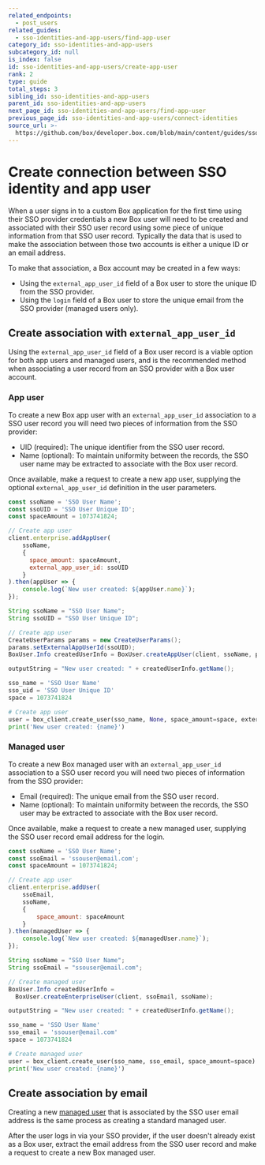 ```yaml
---
related_endpoints:
  - post_users
related_guides:
  - sso-identities-and-app-users/find-app-user
category_id: sso-identities-and-app-users
subcategory_id: null
is_index: false
id: sso-identities-and-app-users/create-app-user
rank: 2
type: guide
total_steps: 3
sibling_id: sso-identities-and-app-users
parent_id: sso-identities-and-app-users
next_page_id: sso-identities-and-app-users/find-app-user
previous_page_id: sso-identities-and-app-users/connect-identities
source_url: >-
  https://github.com/box/developer.box.com/blob/main/content/guides/sso-identities-and-app-users/2-create-app-user.md
---
```

# Create connection between SSO identity and app user

When a user signs in to a custom Box application for the first time using their
SSO provider credentials a new Box user will need to be created and associated
with their SSO user record using some piece of unique information from that SSO
user record. Typically the data that is used to make the association between
those two accounts is either a unique ID or an email address.

To make that association, a Box account may be created in a few ways:

* Using the `external_app_user_id` field of a Box user to store the unique ID from the SSO provider.
* Using the `login` field of a Box user to store the unique email from the SSO provider (managed users only).

## Create association with `external_app_user_id`

Using the `external_app_user_id` field of a Box user record is a viable option
for both app users and managed users, and is the recommended method when
associating a user record from an SSO provider with a Box user account.

### App user

To create a new Box app user with an `external_app_user_id` association to a
SSO user record you will need two pieces of information from the SSO provider:

* UID (required): The unique identifier from the SSO user record.
* Name (optional): To maintain uniformity between the records, the SSO user name may be extracted to associate with the Box user record.

Once available, make a request to create a new app user, supplying the optional
`external_app_user_id` definition in the user parameters.

<Tabs>

<Tab title='Node'>

```js
const ssoName = 'SSO User Name';
const ssoUID = 'SSO User Unique ID';
const spaceAmount = 1073741824;

// Create app user
client.enterprise.addAppUser(
    ssoName,
    {
      space_amount: spaceAmount,
      external_app_user_id: ssoUID
    }
).then(appUser => {
    console.log(`New user created: ${appUser.name}`);
});
```

</Tab>

<Tab title='Java'>

```java
String ssoName = "SSO User Name";
String ssoUID = "SSO User Unique ID";

// Create app user
CreateUserParams params = new CreateUserParams();
params.setExternalAppUserId(ssoUID);
BoxUser.Info createdUserInfo = BoxUser.createAppUser(client, ssoName, params);

outputString = "New user created: " + createdUserInfo.getName();
```

</Tab>

<Tab title='Python'>

```python
sso_name = 'SSO User Name'
sso_uid = 'SSO User Unique ID'
space = 1073741824

# Create app user
user = box_client.create_user(sso_name, None, space_amount=space, external_app_user_id=sso_uid)
print('New user created: {name}')
```

</Tab>

</Tabs>

### Managed user

To create a new Box managed user with an `external_app_user_id` association to
a SSO user record you will need two pieces of information from the SSO
provider:

* Email (required): The unique email from the SSO user record.
* Name (optional): To maintain uniformity between the records, the SSO user may be extracted to associate with the Box user record.

Once available, make a request to create a new managed user, supplying the
SSO user record email address for the login.

<Tabs>

<Tab title='Node'>

```js
const ssoName = 'SSO User Name';
const ssoEmail = 'ssouser@email.com';
const spaceAmount = 1073741824;

// Create app user
client.enterprise.addUser(
    ssoEmail,
    ssoName,
    {
        space_amount: spaceAmount
    }
).then(managedUser => {
    console.log(`New user created: ${managedUser.name}`);
});
```

</Tab>

<Tab title='Java'>

```java
String ssoName = "SSO User Name";
String ssoEmail = "ssouser@email.com";

// Create managed user
BoxUser.Info createdUserInfo =
  BoxUser.createEnterpriseUser(client, ssoEmail, ssoName);

outputString = "New user created: " + createdUserInfo.getName();
```

</Tab>

<Tab title='Python'>

```python
sso_name = 'SSO User Name'
sso_email = 'ssouser@email.com'
space = 1073741824

# Create managed user
user = box_client.create_user(sso_name, sso_email, space_amount=space)
print('New user created: {name}')
```

</Tab>

</Tabs>

## Create association by email

Creating a new [managed user](page://platform/user-types/#managed-users)
that is associated by the SSO user email address is the same process as
creating a standard managed user.

After the user logs in via your SSO provider, if the user doesn't already exist
as a Box user, extract the email address from the SSO user record and make a
request to create a new Box managed user.

<Samples id='post_users'>

</Samples>